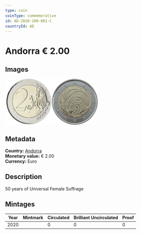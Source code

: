 ```yaml
---
type: coin
coinType: commemorative
id: AD-2020-200-001-C
countryId: AD
---
```


# Andorra € 2.00

## Images

<img src="../../Images/common-2007-200.png" height="150" alt="Front image"><img src="Images/AD-2020-200-001.png" height="150" alt="Back image">

## Metadata

**Country:** [Andorra](../../Countries/Andorra/index.md)\
**Monetary value:** € 2.00\
**Currency:** Euro

## Description
50 years of Universal Female Suffrage

## Mintages

| Year | Mintmark | Circulated | Brilliant Uncirculated | Proof |
| ---- | -------- | ---------- | ---------------------- | ----- |
| 2020 | | 0 | 0 | 0 |
